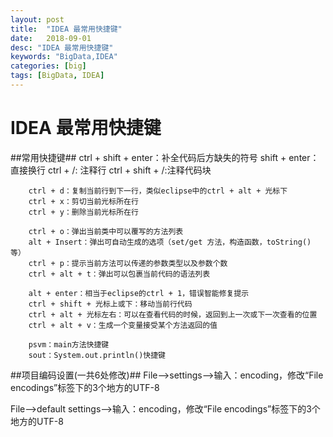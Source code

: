 ```yaml
---
layout: post
title:  "IDEA 最常用快捷键"
date:   2018-09-01
desc: "IDEA 最常用快捷键"
keywords: "BigData,IDEA"
categories: [big]
tags: [BigData, IDEA]
---
```


# IDEA 最常用快捷键

##常用快捷键##
		ctrl + shift + enter：补全代码后方缺失的符号
		shift + enter：直接换行
		ctrl + /: 注释行
		ctrl + shift + /:注释代码块
		
		
		ctrl + d：复制当前行到下一行，类似eclipse中的ctrl + alt + 光标下
		ctrl + x：剪切当前光标所在行
		ctrl + y：删除当前光标所在行

		ctrl + o：弹出当前类中可以覆写的方法列表
		alt + Insert：弹出可自动生成的选项（set/get 方法，构造函数，toString()等）
		ctrl + p：提示当前方法可以传递的参数类型以及参数个数
		ctrl + alt + t：弹出可以包裹当前代码的语法列表

		alt + enter：相当于eclipse的ctrl + 1，错误智能修复提示
		ctrl + shift + 光标上或下：移动当前行代码
		ctrl + alt + 光标左右：可以在查看代码的时候，返回到上一次或下一次查看的位置
		ctrl + alt + v：生成一个变量接受某个方法返回的值

		psvm：main方法快捷键
		sout：System.out.println()快捷键

##项目编码设置(一共6处修改)##
 File-->settings-->输入：encoding，修改“File encodings”标签下的3个地方的UTF-8

 File-->default settings-->输入：encoding，修改“File encodings”标签下的3个地方的UTF-8
